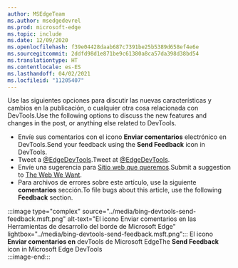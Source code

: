 ```yaml
---
author: MSEdgeTeam
ms.author: msedgedevrel
ms.prod: microsoft-edge
ms.topic: include
ms.date: 12/09/2020
ms.openlocfilehash: f39e04428daab687c7391be25b5389d658ef4e6e
ms.sourcegitcommit: 2ddfd98d1e871be9c61380a8ca57da398d38bd54
ms.translationtype: HT
ms.contentlocale: es-ES
ms.lasthandoff: 04/02/2021
ms.locfileid: "11205407"
---
```

<span data-ttu-id="8a17a-101">Use las siguientes opciones para discutir las nuevas características y cambios en la publicación, o cualquier otra cosa relacionada con DevTools.</span><span class="sxs-lookup"><span data-stu-id="8a17a-101">Use the following options to discuss the new features and changes in the post, or anything else related to DevTools.</span></span>  

*   <span data-ttu-id="8a17a-102">Envíe sus comentarios con el icono **Enviar comentarios** electrónico en DevTools.</span><span class="sxs-lookup"><span data-stu-id="8a17a-102">Send your feedback using the **Send Feedback** icon in DevTools.</span></span>  
*   <span data-ttu-id="8a17a-103">Tweet a [@EdgeDevTools][PostTweetEdgeDevTools].</span><span class="sxs-lookup"><span data-stu-id="8a17a-103">Tweet at [@EdgeDevTools][PostTweetEdgeDevTools].</span></span>  
*   <span data-ttu-id="8a17a-104">Envíe una sugerencia para [Sitio web que queremos][TheWebWeWant].</span><span class="sxs-lookup"><span data-stu-id="8a17a-104">Submit a suggestion to [The Web We Want][TheWebWeWant].</span></span>  
*   <span data-ttu-id="8a17a-105">Para archivos de errores sobre este artículo, use la siguiente **comentarios** sección.</span><span class="sxs-lookup"><span data-stu-id="8a17a-105">To file bugs about this article, use the following **Feedback** section.</span></span>  

:::image type="complex" source="../media/bing-devtools-send-feedback.msft.png" alt-text="El icono Enviar comentarios en las Herramientas de desarrollo del borde de Microsoft Edge" lightbox="../media/bing-devtools-send-feedback.msft.png":::
   <span data-ttu-id="8a17a-107">El icono **Enviar comentarios en** devTools de Microsoft Edge</span><span class="sxs-lookup"><span data-stu-id="8a17a-107">The **Send Feedback** icon in Microsoft Edge DevTools</span></span>  
:::image-end:::  

<!-- links -->  

[PostTweetEdgeDevTools]: https://twitter.com/intent/tweet?text=@EdgeDevTools "@EdgeDevTools | Publicar un Tweet"  

[EdgeDevToolsTwitterAccount]: https://twitter.com/EdgeDevTools "@EdgeDevTools cuenta de Twitter"  

[GitHubMicrosoftDocsEdgeDeveloperNewIssue]: https://github.com/MicrosoftDocs/edge-developer/issues/new?title=[DevTools%20Docs%20Feedback] "Nuevo problema: MicrosoftDocs/programador perimetral - GitHub"  

[TheWebWeWant]: https://webwewant.fyi "La web que queremos"  
